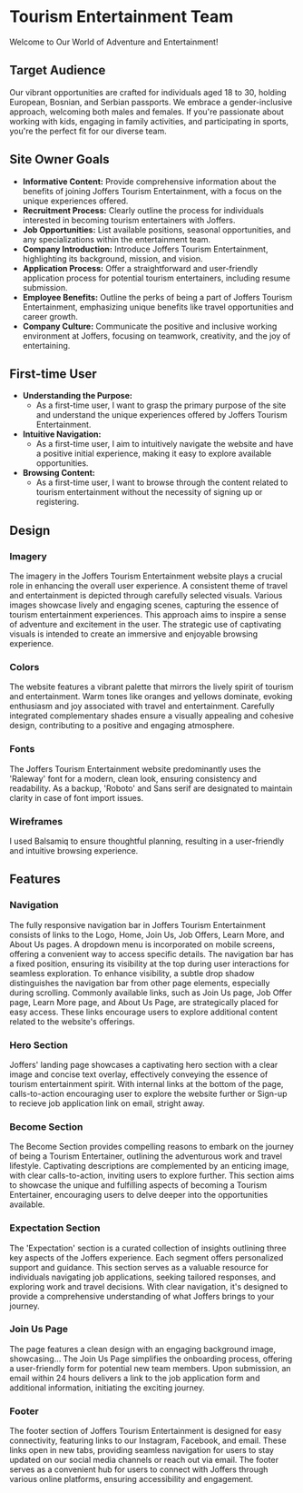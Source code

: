 # Tourism Entertainment Team

Welcome to Our World of Adventure and Entertainment!

## Target Audience

Our vibrant opportunities are crafted for individuals aged 18 to 30, holding European, Bosnian, and Serbian passports. We embrace a gender-inclusive approach, welcoming both males and females. If you're passionate about working with kids, engaging in family activities, and participating in sports, you're the perfect fit for our diverse team.

## Site Owner Goals

- **Informative Content:** Provide comprehensive information about the benefits of joining Joffers Tourism Entertainment, with a focus on the unique experiences offered.
- **Recruitment Process:** Clearly outline the process for individuals interested in becoming tourism entertainers with Joffers.
- **Job Opportunities:** List available positions, seasonal opportunities, and any specializations within the entertainment team.
- **Company Introduction:** Introduce Joffers Tourism Entertainment, highlighting its background, mission, and vision.
- **Application Process:** Offer a straightforward and user-friendly application process for potential tourism entertainers, including resume submission.
- **Employee Benefits:** Outline the perks of being a part of Joffers Tourism Entertainment, emphasizing unique benefits like travel opportunities and career growth.
- **Company Culture:** Communicate the positive and inclusive working environment at Joffers, focusing on teamwork, creativity, and the joy of entertaining.

## First-time User

- **Understanding the Purpose:**
  - As a first-time user, I want to grasp the primary purpose of the site and understand the unique experiences offered by Joffers Tourism Entertainment.
- **Intuitive Navigation:**
  - As a first-time user, I aim to intuitively navigate the website and have a positive initial experience, making it easy to explore available opportunities.
- **Browsing Content:**
  - As a first-time user, I want to browse through the content related to tourism entertainment without the necessity of signing up or registering.

## Design

### Imagery

The imagery in the Joffers Tourism Entertainment website plays a crucial role in enhancing the overall user experience. A consistent theme of travel and entertainment is depicted through carefully selected visuals. Various images showcase lively and engaging scenes, capturing the essence of tourism entertainment experiences. This approach aims to inspire a sense of adventure and excitement in the user. The strategic use of captivating visuals is intended to create an immersive and enjoyable browsing experience.

### Colors

The website features a vibrant palette that mirrors the lively spirit of tourism and entertainment. Warm tones like oranges and yellows dominate, evoking enthusiasm and joy associated with travel and entertainment. Carefully integrated complementary shades ensure a visually appealing and cohesive design, contributing to a positive and engaging atmosphere.

### Fonts

The Joffers Tourism Entertainment website predominantly uses the 'Raleway' font for a modern, clean look, ensuring consistency and readability. As a backup, 'Roboto' and Sans serif are designated to maintain clarity in case of font import issues.

### Wireframes

I used Balsamiq to ensure thoughtful planning, resulting in a user-friendly and intuitive browsing experience.

## Features

### Navigation

The fully responsive navigation bar in Joffers Tourism Entertainment consists of links to the Logo, Home, Join Us, Job Offers, Learn More, and About Us pages. A dropdown menu is incorporated on mobile screens, offering a convenient way to access specific details. The navigation bar has a fixed position, ensuring its visibility at the top during user interactions for seamless exploration. To enhance visibility, a subtle drop shadow distinguishes the navigation bar from other page elements, especially during scrolling. Commonly available links, such as Join Us page, Job Offer page, Learn More page, and About Us Page, are strategically placed for easy access. These links encourage users to explore additional content related to the website's offerings.

### Hero Section

Joffers' landing page showcases a captivating hero section with a clear image and concise text overlay, effectively conveying the essence of tourism entertainment spirit. With internal links at the bottom of the page, calls-to-action encouraging user to explore the website further or Sign-up to recieve job application link on email, stright away.

### Become Section

The Become Section provides compelling reasons to embark on the journey of being a Tourism Entertainer, outlining the adventurous work and travel lifestyle. Captivating descriptions are complemented by an enticing image, with clear calls-to-action, inviting users to explore further. This section aims to showcase the unique and fulfilling aspects of becoming a Tourism Entertainer, encouraging users to delve deeper into the opportunities available.

### Expectation Section

The 'Expectation' section is a curated collection of insights outlining three key aspects of the Joffers experience. Each segment offers personalized support and guidance. This section serves as a valuable resource for individuals navigating job applications, seeking tailored responses, and exploring work and travel decisions. With clear navigation, it's designed to provide a comprehensive understanding of what Joffers brings to your journey.

### Join Us Page

The page features a clean design with an engaging background image, showcasing… The Join Us Page simplifies the onboarding process, offering a user-friendly form for potential new team members. Upon submission, an email within 24 hours delivers a link to the job application form and additional information, initiating the exciting journey.

### Footer

The footer section of Joffers Tourism Entertainment is designed for easy connectivity, featuring links to our Instagram, Facebook, and email. These links open in new tabs, providing seamless navigation for users to stay updated on our social media channels or reach out via email. The footer serves as a convenient hub for users to connect with Joffers through various online platforms, ensuring accessibility and engagement.


